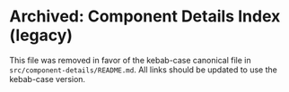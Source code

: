 # Archived: Component Details Index (legacy)

This file was removed in favor of the kebab-case canonical file in `src/component-details/README.md`. All links should be updated to use the kebab-case version.
